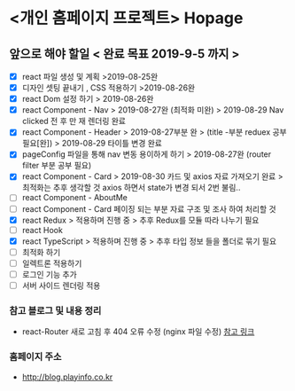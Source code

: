 # <개인 홈페이지 프로젝트> Hopage

## 앞으로 해야 할일 < 완료 목표 2019-9-5 까지 >

- [x] react 파일 생성 및 계획 >2019-08-25완
- [x] 디자인 셋팅 끝내기 , CSS 적용하기 >2019-08-26완
- [x] react Dom 설정 하기 > 2019-08-26완
- [x] react Component - Nav > 2019-08-27완 (최적화 미완) > 2019-08-29 Nav clicked 전 후 만 재 렌더링 완료 
- [x] react Component - Header > 2019-08-27부분 완 > (title -부분 reduex 공부 필요[완]) > 2019-08-29 타이틀 변경 완료
- [x] pageConfig 파일을 통해 nav 변동 용이하게 하기 > 2019-08-27완 (router filter 부분 공부 필요)
- [x] react Component - Card > 2019-08-30  카드 및 axios 자료 가져오기 완료 > 최적화는 추후 생각할 것 axios 하면서 state가 변경 되서 2번 불림..
- [ ] react Component - AboutMe
- [ ] react Component - Card 페이징 되는 부분 자료 구조 및 조사 하여 처리할 것
- [x] react Redux   > 적용하며 진행 중 > 추후 Redux를 모듈 따라 나누기 필요
- [ ] react Hook
- [x] react TypeScript > 적용하며 진행 중 > 추후 타입 정보 들을 폴더로 묶기 필요  
- [ ] 최적화 하기
- [ ] 일렉트론 적용하기
- [ ] 로그인 기능 추가
- [ ] 서버 사이드 렌더링 적용

### 참고 블로그 및 내용 정리
- react-Router 새로 고침 후 404 오류 수정 (nginx 파일 수정) 
[참고 링크](https://gkedge.gitbooks.io/react-router-in-the-real/content/index.html)

### 홈페이지 주소
- http://blog.playinfo.co.kr